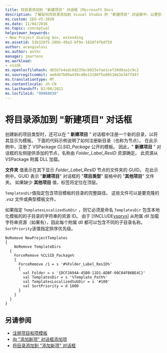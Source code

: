 ```yaml
---
title: 将目录添加到 "新建项目" 对话框 |Microsoft Docs
description: 了解如何将目录添加到 Visual Studio 的 "新建项目" 对话框中，以便您可以创建新的项目类型并将其显示为模板。
ms.custom: SEO-VS-2020
ms.date: 11/04/2016
ms.topic: conceptual
helpviewer_keywords:
- New Project dialog box, extending
ms.assetid: 53b328f5-20bb-49a3-bf9e-1818f4fbdf50
author: acangialosi
ms.author: anthc
manager: jmartens
ms.workload:
- vssdk
ms.openlocfilehash: d65b7e4adc6d235bcb925efae1cef20d0aa2c9c2
ms.sourcegitcommit: ae6d47b09a439cd0e13180f5e89510e3e347fd47
ms.translationtype: MT
ms.contentlocale: zh-CN
ms.lasthandoff: 02/08/2021
ms.locfileid: "99969030"
---
```

# <a name="add-directories-to-the-new-project-dialog-box"></a>将目录添加到 "新建项目" 对话框
创建新的项目类型时，还可以在 " **新建项目** " 对话框中注册一个新的目录，以将其显示为模板。 下面的代码示例说明了如何注册新目录（也称为节点）。 在此示例中，注册了 VSPackage *CLSID_Package* 公开的模板。 因此，" **新建项目** " 对话框的左侧提供添加的节点，名称由 *Folder_Label_ResID* 资源确定。 此资源从 VSPackage 附属 DLL 加载。

 **文件夹** 值表示在其下显示 *Folder_Label_ResID* 节点的文件夹的 GUID。 在此示例中，GUID 表示 "**新建项目**" 对话框的 "**项目类型**" 窗格中的 "**其他项目**" 文件夹。 如果缺少 **其他项目** 值，标签将定位在顶层。

 `TemplatesDir`值指定包含项目模板的目录的完整路径。 这些文件可以是要克隆的 *.vsz* 文件或典型模板文件。

 如果指定 `TemplatesLocalizedSubDir` ，则它必须是命名 `TemplatesDir` 包含本地化模板的的子目录的字符串的资源 ID。 由于 [!INCLUDE[vsprvs](../../code-quality/includes/vsprvs_md.md)] 从附属 dll 加载字符串资源（如果有），因此每个附属 dll 都可以包含不同的子目录名称。 `SortPriority`该值指定排序优先级。

```
NoRemove NewProjectTemplates
{
    NoRemove TemplateDirs
  {
    ForceRemove %CLSID_Package%
    {
      ForceRemove /1 = s '#%Folder_Label_ResID%'
      {
        val Folder = s '{DCF2A94A-45B0-11D1-ADBF-00C04FB6BE4C}'
        val TemplatesDir = s '%Template_Path%'
        val TemplatesLocalizedSubDir = s '#100'
        val SortPriority = d 1000
      }
    }
  }
}
```

## <a name="see-also"></a>另请参阅
- [注册项目和项模板](../../extensibility/internals/registering-project-and-item-templates.md)
- [向 "添加新项" 对话框添加项](../../extensibility/internals/adding-items-to-the-add-new-item-dialog-boxes.md)
- [将目录添加到 "添加新项" 对话框](../../extensibility/internals/adding-directories-to-the-add-new-item-dialog-box.md)
